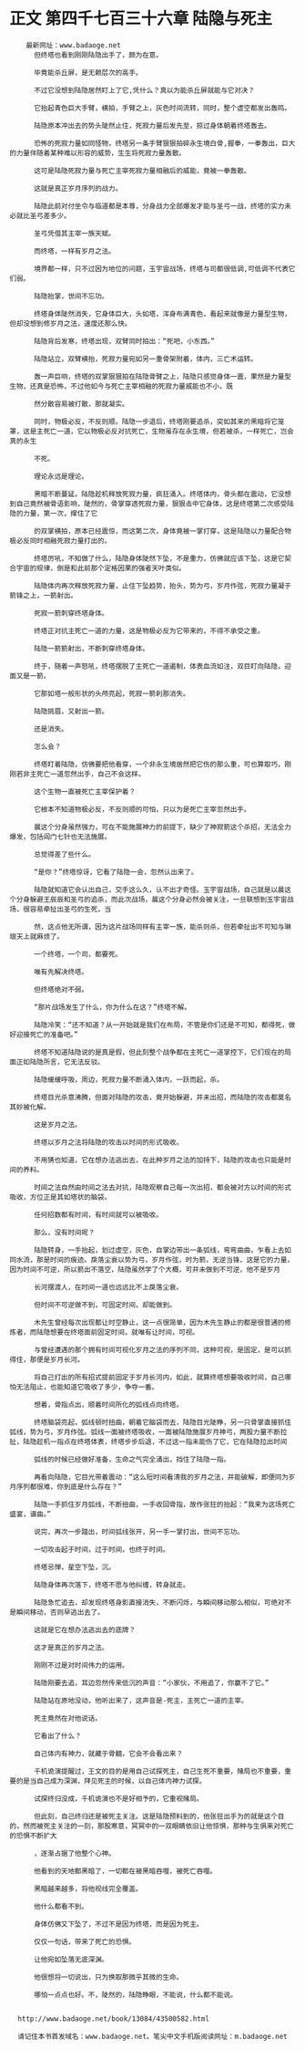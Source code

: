 # 正文 第四千七百三十六章 陆隐与死主
        最新网址：www.badaoge.net
          但终塔也看到刚刚陆隐出手了，颇为在意。
      
          毕竟能杀丘屏，是无赖层次的高手。
      
          不过它没想到陆隐居然盯上了它,凭什么？真以为能杀丘屏就能与它对决？
      
          它抬起青色巨大手臂，横拍，手臂之上，灰色时间流转，同时，整个虚空都发出轰鸣。
      
          陆隐原本冲出去的势头陡然止住，死寂力量后发先至，掠过身体朝着终塔轰去。
      
          恐怖的死寂力量如同怪物，终塔另一条手臂狠狠拍碎永生境白骨,握拳，一拳轰出，巨大的力量伴随着某种难以形容的威势，生生将死寂力量轰散。
      
          这可是陆隐死寂力量与死亡主宰死寂力量相融后的威能，竟被一拳轰散。
      
          这就是真正岁月序列的战力。
      
          陆隐此前对付坐令与临道都是本尊，分身战力全部爆发才能与圣弓一战，终塔的实力未必就比圣弓差多少。
      
          圣弓凭借其主宰一族天赋。
      
          而终塔，一样有岁月之法。
      
          境界都一样，只不过因为地位的问题，玉宇宙战场，终塔与司都很低调,可低调不代表它们弱。
      
          陆隐抬掌，世间不忘功。
      
          终塔身体陡然消失，它身体巨大，头如塔，浑身布满青色，看起来就像是力量型生物，但却没想到修岁月之法，速度还那么快。
      
          陆隐背后发寒，终塔出现，双臂同时拍出：“死吧，小东西。”
      
          陆隐站立，双臂横抬，死寂力量宛如另一重骨架附着，体内，三亡术运转。
      
          轰一声巨响，终塔的双掌狠狠拍在陆隐骨臂之上，陆隐只感觉身体一震，果然是力量型生物，还真是恐怖，不过他如今与死亡主宰相融的死寂力量威能也不小，既
      
          然分散容易被打散，那就凝实。
      
          同时，物极必反，不反则顺。陆隐一步退后，终塔刚要追杀，突如其来的黑暗将它笼罩，这是主死亡一道，它以物极必反对抗死亡，生物虽存在永生境，但若被杀，一样死亡，岂会真的永生
      
          不死。
      
          理论永远是理论。
      
          黑暗不断蔓延，陆隐趁机释放死寂力量，疯狂涌入。终塔体内，骨头都在震动，它没想到自己竟然被骨语影响，陡然的，骨掌穿透死寂力量，狠狠击中它身体，这是终塔第二次感受陆隐的力量，第一次，撑住了它
      
          的双掌横拍，原本已经震惊，而这第二次，身体竟被一掌打穿，这是陆隐以力量配合物极必反同时相融死寂力量打出的。
      
          终塔厉吼，不知做了什么，陆隐身体陡然下坠，不是重力，仿佛就应该下坠，这是它契合宇宙的规律，倒是和此前那个定格因果的强者天叶类似。
      
          陆隐体内再次释放死寂力量，止住下坠趋势，抬头，势为弓，岁月作弦，死寂力量凝于箭锋之上，一箭射出。
      
          死寂一箭刺穿终塔身体。
      
          终塔正对抗主死亡一道的力量，这是物极必反为它带来的，不得不承受之重。
      
          陆隐一箭箭射出，不断刺穿终塔身体。
      
          终于，随着一声怒吼，终塔摆脱了主死亡一道遏制，体表血流如注，双目盯向陆隐，迎面又是一箭。
      
          它那如塔一般形状的头颅亮起，死寂一箭刹那消失。
      
          陆隐挑眉，又射出一箭。
      
          还是消失。
      
          怎么会？
      
          终塔盯着陆隐，仿佛要把他看穿，一个非永生境居然把它伤的那么重，可也算取巧，刚刚若非主死亡一道忽然出手，自己不会这样。
      
          这个生物一直被死亡主宰保护着？
      
          它根本不知道物极必反，不反则顺的可怕，只以为是死亡主宰忽然出手。
      
          晨这个分身虽然强力，可在不能施展神力的前提下，缺少了神寂箭这个杀招，无法全力爆发，包括阎门七针也无法施展。
      
          总觉得差了些什么。
      
          “是你？”终塔惊讶，它看了陆隐一会，忽然认出来了。
      
          陆隐就知道它会认出自己，交手这么久，认不出才奇怪。玉宇宙战场，自己就是以晨这个分身躲避王辰辰和圣弓的追杀，而此次战场，晨这个分身必然会被关注，一旦联想到玉宇宙战场，很容易牵扯出圣弓的生死，当
      
          然，这点他无所谓，因为这片战场同样有主宰一族，能杀则杀，但若牵扯出不可知与琳琅天上就麻烦了。
      
          一个终塔，一个司，都要死。
      
          唯有先解决终塔。
      
          但终塔绝对不弱。
      
          “那片战场发生了什么，你为什么在这？”终塔不解。
      
          陆隐冷笑：“还不知道？从一开始就是我们在布局，不管是你们还是不可知，都得死，做好迎接死亡的准备吧。”
      
          终塔不知道陆隐说的是真是假，但此刻整个战争都在主死亡一道掌控下，它们现在的局面正如陆隐所言，它无法反驳。
      
          陆隐缓缓呼吸，周边，死寂力量不断涌入体内，一跃而起，杀。
      
          终塔目光杀意沸腾，但面对陆隐的攻击，竟开始躲避，并未出招，而陆隐的攻击都莫名其妙被化解。
      
          这是岁月之法。
      
          终塔以岁月之法将陆隐的攻击以时间的形式吸收。
      
          不用猜也知道，它在想办法逃出去，在此种岁月之法的加持下，陆隐的攻击也只能是时间的养料。
      
          时间之法自然由时间之法去对抗，陆隐观察自己每一次出招，都会被对方以时间的形式吸收，方位正是其如塔状的脑袋。
      
          任何招数都有时间，有时间就可以被吸收。
      
          那么，没有时间呢？
      
          陆隐转身，一手抬起，划过虚空，灰色，自掌边带出一条弧线，弯弯曲曲，乍看上去如同水流，那是时间的痕迹。戾落尘衰以势为弓，岁月作弦，时为箭，无逆当锋，这是它的力量，因为时间不可逆，所以箭出不落空，陆隐虽然学了个大概，可并未做到不可逆，他不是岁月
      
          长河摆渡人，在时间一道也远远比不上戾落尘衰。
      
          但时间不可逆做不到，可固定时间，却能做到。
      
          木先生曾经每次出现都让时空静止，这一点很简单，因为木先生静止的都是很普通的修炼者，而陆隐想要在终塔面前固定时间，就唯有让时间，可视。
      
          与曾经遭遇的那个拥有时间可视化岁月之法的序列不同，这种可视，是固定，是可以抓得住，那便是岁月长河。
      
          将自己打出的所有招式提前固定于岁月长河内，如此，就算终塔想要吸收时间，自己哪怕无法阻止，也能知道它吸收了多少，争夺一番。
      
          想着，骨指点出，顺着时间所化的弧线点向终塔。
      
          终塔脑袋亮起，弧线顿时扭曲，朝着它脑袋而去，陆隐目光陡睁，另一只骨掌直接抓住弧线，势为弓，岁月作弦。弧线一面被终塔吸收，一面被陆隐施展岁月神弓，两股力量不断拉扯，陆隐趁机一指点在终塔体表，终塔步步后退，不过这一指未能伤了它，它在陆隐拉出时间
      
          弧线的时候已经做好准备，生命之气完全涌出，挡住了陆隐一指。
      
          再看向陆隐，它目光带着震动：“这么短时间看清我的岁月之法，并能破解，即便同为岁月序列都很难，你到底是什么存在？”
      
          陆隐一手抓住岁月弧线，不断扭曲，一手收回骨指，故作张狂的抬起：“我来为这场死亡盛宴，谱曲。”
      
          说完，再次一步踏出，时间弧线张开，另一手一掌打出，世间不忘功。
      
          一切攻击起于时间，过于时间，也终于时间。
      
          终塔忌惮，星空下坠，沉。
      
          陆隐身体再次落下，终塔不愿与他纠缠，转身就走。
      
          陆隐急忙追去，却发现终塔身影直接消失，不断闪烁，与瞬间移动那么相似，可绝对不是瞬间移动，否则早逃出去了。
      
          这就是它在想办法逃出去的底牌？
      
          这才是真正的岁月之法。
      
          刚刚不过是对时间伟力的运用。
      
          陆隐刚要去追，耳边忽然传来低沉的声音：“小家伙，不用追了，你赢不了它。”
      
          陆隐站在原地没动，他听出来了，这声音是-死主，主死亡一道的主宰。
      
          死主竟然在对他说话。
      
          它看出了什么？
      
          自己体内有神力，就藏于骨髓，它会不会看出来？
      
          千机诡演提醒过，王文的目的是用自己试探死主，自己生死不重要，赌局也不重要，重要的是当自己成为深渊，拜见死主的时候，以自己体内神力试探。
      
          试探终归没成，千机诡演也不是好相予的，它重视赌局。
      
          但此刻，自己终归还是被死主关注。这是陆隐预料到的，他张狂出手为的就是这个目的，然而被死主关注的一刻，那股寒意，冥冥中的一双眼睛依旧让他惊惧，那种与生俱来对死亡的恐惧不断扩大
      
          ，逐渐占据了他整个心神。
      
          他看到的天地都黑暗了，一切都在被黑暗吞噬，被死亡吞噬。
      
          黑暗越来越多，将他视线完全覆盖。
      
          他什么都看不到。
      
          身体仿佛又下坠了，不过不是因为终塔，而是因为死主。
      
          仅仅一句话，带来了死亡的恐惧。
      
          让他宛如坠落无底深渊。
      
          他很想将一切说出，只为换取那微乎其微的生命。
      
          哪怕一点点也好。不，陡然的，陆隐睁眼，不能说，什么都不能说。
      
      
      http://www.badaoge.net/book/13084/43500582.html
      
      请记住本书首发域名：www.badaoge.net。笔尖中文手机版阅读网址：m.badaoge.net